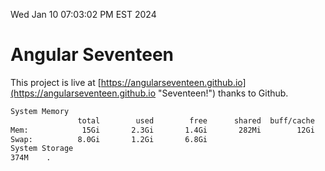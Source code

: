 Wed Jan 10 07:03:02 PM EST 2024

# Angular Seventeen


This project is live at [https://angularseventeen.github.io](https://angularseventeen.github.io "Seventeen!") thanks to Github.

```bash
System Memory
               total        used        free      shared  buff/cache   available
Mem:            15Gi       2.3Gi       1.4Gi       282Mi        12Gi        13Gi
Swap:          8.0Gi       1.2Gi       6.8Gi
System Storage
374M	.
```
